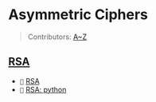 # Asymmetric Ciphers
> Contributors: [A~Z](https://github.com/AZ-0)

## [RSA](rsa)
- `📖` [RSA](rsa/README.md)
- `📑` [RSA: python](rsa/rsa.py)
